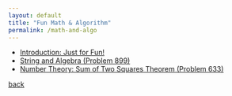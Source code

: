 ```yaml
---
layout: default
title: "Fun Math & Algorithm"
permalink: /math-and-algo
---
```


- [Introduction: Just for Fun!](https://copyrightly.github.io/introduction)
- [String and Algebra (Problem 899)](https://copyrightly.github.io/problem899-algebra)
- [Number Theory: Sum of Two Squares Theorem (Problem 633)](https://copyrightly.github.io/problem633-number-theory)

[back](./)
